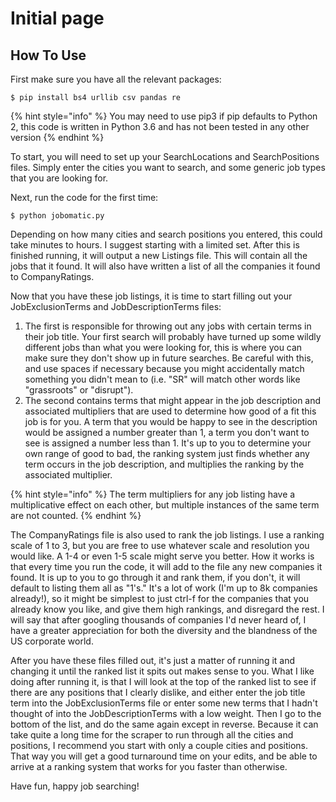 # Initial page

## How To Use

First make sure you have all the relevant packages:

```
$ pip install bs4 urllib csv pandas re
```

{% hint style="info" %}
 You may need to use pip3 if pip defaults to Python 2, this code is written in Python 3.6 and has not been tested in any other version
{% endhint %}

To start, you will need to set up your SearchLocations and SearchPositions files. Simply enter the cities you want to search, and some generic job types that you are looking for.

Next, run the code for the first time:

```text
$ python jobomatic.py
```

Depending on how many cities and search positions you entered, this could take minutes to hours. I suggest starting with a limited set. After this is finished running, it will output a new Listings file. This will contain all the jobs that it found. It will also have written a list of all the companies it found to CompanyRatings. 

Now that you have these job listings, it is time to start filling out your JobExclusionTerms and JobDescriptionTerms files:

1. The first is responsible for throwing out any jobs with certain terms in their job title. Your first search will probably have turned up some wildly different jobs than what you were looking for, this is where you can make sure they don't show up in future searches. Be careful with this, and use spaces if necessary because you might accidentally match something you didn't mean to \(i.e. "SR" will match other words like "grassroots" or "disrupt"\). 
2. The second contains terms that might appear in the job description and associated multipliers that are used to determine how good of a fit this job is for you. A term that you would be happy to see in the description would be assigned a number greater than 1, a term you don't want to see is assigned a number less than 1. It's up to you to determine your own range of good to bad, the ranking system just finds whether any term occurs in the job description, and multiplies the ranking by the associated multiplier.

{% hint style="info" %}
The term multipliers for any job listing have a multiplicative effect on each other, but multiple instances of the same term are not counted.
{% endhint %}

  
The CompanyRatings file is also used to rank the job listings. I use a ranking scale of 1 to 3, but you are free to use whatever scale and resolution you would like. A 1-4 or even 1-5 scale might serve you better. How it works is that every time you run the code, it will add to the file any new companies it found. It is up to you to go through it and rank them, if you don't, it will default to listing them all as "1's." It's a lot of work \(I'm up to 8k companies already!\), so it might be simplest to just ctrl-f for the companies that you already know you like, and give them high rankings, and disregard the rest. I will say that after googling thousands of companies I'd never heard of, I have a greater appreciation for both the diversity and the blandness of the US corporate world.

After you have these files filled out, it's just a matter of running it and changing it until the ranked list it spits out makes sense to you. What I like doing after running it, is that I will look at the top of the ranked list to see if there are any positions that I clearly dislike, and either enter the job title term into the JobExclusionTerms file or enter some new terms that I hadn't thought of into the JobDescriptionTerms with a low weight. Then I go to the bottom of the list, and do the same again except in reverse. Because it can take quite a long time for the scraper to run through all the cities and positions, I recommend you start with only a couple cities and positions. That way you will get a good turnaround time on your edits, and be able to arrive at a ranking system that works for you faster than otherwise.

Have fun, happy job searching!

